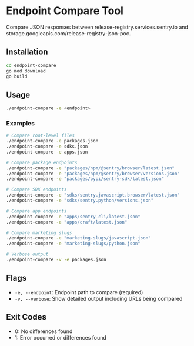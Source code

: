 # Endpoint Compare Tool

Compare JSON responses between release-registry.services.sentry.io and storage.googleapis.com/release-registry-json-poc.

## Installation

```bash
cd endpoint-compare
go mod download
go build
```

## Usage

```bash
./endpoint-compare -e <endpoint>
```

### Examples

```bash
# Compare root-level files
./endpoint-compare -e packages.json
./endpoint-compare -e sdks.json
./endpoint-compare -e apps.json

# Compare package endpoints
./endpoint-compare -e "packages/npm/@sentry/browser/latest.json"
./endpoint-compare -e "packages/npm/@sentry/browser/versions.json"
./endpoint-compare -e "packages/pypi/sentry-sdk/latest.json"

# Compare SDK endpoints
./endpoint-compare -e "sdks/sentry.javascript.browser/latest.json"
./endpoint-compare -e "sdks/sentry.python/versions.json"

# Compare app endpoints
./endpoint-compare -e "apps/sentry-cli/latest.json"
./endpoint-compare -e "apps/craft/latest.json"

# Compare marketing slugs
./endpoint-compare -e "marketing-slugs/javascript.json"
./endpoint-compare -e "marketing-slugs/python.json"

# Verbose output
./endpoint-compare -v -e packages.json
```

## Flags

- `-e, --endpoint`: Endpoint path to compare (required)
- `-v, --verbose`: Show detailed output including URLs being compared

## Exit Codes

- 0: No differences found
- 1: Error occurred or differences found